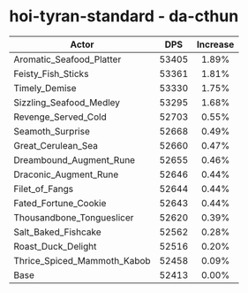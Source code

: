 # hoi-tyran-standard - da-cthun
| Actor | DPS | Increase |
|---|:---:|:---:|
|Aromatic_Seafood_Platter|53405|1.89%|
|Feisty_Fish_Sticks|53361|1.81%|
|Timely_Demise|53330|1.75%|
|Sizzling_Seafood_Medley|53295|1.68%|
|Revenge_Served_Cold|52703|0.55%|
|Seamoth_Surprise|52668|0.49%|
|Great_Cerulean_Sea|52660|0.47%|
|Dreambound_Augment_Rune|52655|0.46%|
|Draconic_Augment_Rune|52646|0.44%|
|Filet_of_Fangs|52644|0.44%|
|Fated_Fortune_Cookie|52643|0.44%|
|Thousandbone_Tongueslicer|52620|0.39%|
|Salt_Baked_Fishcake|52562|0.28%|
|Roast_Duck_Delight|52516|0.20%|
|Thrice_Spiced_Mammoth_Kabob|52458|0.09%|
|Base|52413|0.00%|
